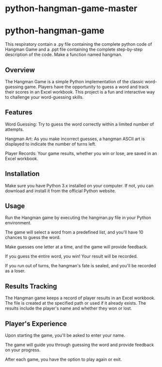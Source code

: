 # python-hangman-game-master

# python-hangman-game
This respiratory contain a .py file containing the complete python code of Hangman Game and a .ppt file containing the complete step-by-step description of the code.
Make a function named hangman.

## Overview
The Hangman Game is a simple Python implementation of the classic word-guessing game. Players have the opportunity to guess a word and track their scores in an Excel workbook. This project is a fun and interactive way to challenge your word-guessing skills.

## Features

Word Guessing: Try to guess the word correctly within a limited number of attempts.

Hangman Art: As you make incorrect guesses, a hangman ASCII art is displayed to indicate the number of turns left.

Player Records: Your game results, whether you win or lose, are saved in an Excel workbook.

## Installation

Make sure you have Python 3.x installed on your computer. If not, you can download and install it from the official Python website.

## Usage

Run the Hangman game by executing the hangman.py file in your Python environment.

The game will select a word from a predefined list, and you'll have 10 chances to guess the word.

Make guesses one letter at a time, and the game will provide feedback.

If you guess the entire word, you win! Your result will be recorded.

If you run out of turns, the hangman's fate is sealed, and you'll be recorded as a loser.

## Results Tracking

The Hangman game keeps a record of player results in an Excel workbook. The file is created at the specified path or used if it already exists. The results include the player's name and whether they won or lost.

## Player's Experience
Upon starting the game, you'll be asked to enter your name.

The game will guide you through guessing the word and provide feedback on your progress.

After each game, you have the option to play again or exit.
